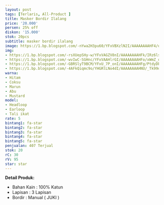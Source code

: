 ```yaml
---
layout: post
tags: [Terlaris, All-Product ]
title: Masker Bordir Ilalang
price: '20.000'
persen: 25% off
diskon: '15.000'
stok: 20pcs
subtitle: masker bordir ilalang
image: https://1.bp.blogspot.com/-nYwa2H3pu60/YFxVBXzlN2I/AAAAAAAAHF4/o-ihKHtwVL0ngaLGHTgKQ8S0uZOEaIFrgCLcBGAsYHQ/s320/ilalang-utama.jpg
img:
- https://1.bp.blogspot.com/-rsXUepSHy-w/YFxVAGZV8nI/AAAAAAAAHFk/IRz6lsofPrsEXobzr7JerA2w4hiPE4yJwCLcBGAsYHQ/s800/ilalang-abu.jpg
- https://1.bp.blogspot.com/-wvIwC-SGHnc/YFxVAAHlrGI/AAAAAAAAHFo/xWmZ_qLzpVU--IiD0X-DtbxuWE2cPMFMACLcBGAsYHQ/s320/ilalang-coksu.jpg
- https://1.bp.blogspot.com/-GBRSlyT9BCM/YFxU_7P_onI/AAAAAAAAHFg/PtdyDbnFyZ8dxHrwRDvRrBgfKZKF9eI6QCLcBGAsYHQ/s320/ilalang-marun.jpg
- https://1.bp.blogspot.com/-4AFkQiqmc9o/YHGRlLNo4dI/AAAAAAAAHNU/_Tk99dQBH6ItFI03StnUEZC3rfWa2zjeQCPcBGAsYHg/s320/ilalang-mustard.jpg
warna:
- Hitam
- Coksu
- Marun
- Abu
- Mustard
model: 
- Headloop
- Earloop
- Tali ikat
rate: 5
bintang1: fa-star
bintang2: fa-star
bintang3: fa-star
bintang4: fa-star
bintang5: fa-star
penjualan: 407 Terjual
stok: 20
rC: 30
rV: 95
star: star
---
```



<b>Detail Produk:</b>
<ul>
<li>Bahan Kain : 100% Katun</li>
<li>Lapisan : 3 Lapisan</li>
<li>Bordir : Manual ( JUKI )</li>
</ul>

